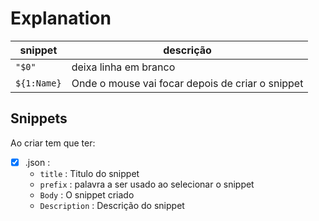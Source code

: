 # Explanation

| snippet     | descrição                                        |
| ----------- | ------------------------------------------------ |
| `"$0"`      | deixa linha em branco                            |
| `${1:Name}` | Onde o mouse vai focar depois de criar o snippet |

## Snippets

Ao criar tem que ter:

- [x] .json :
  - `title` : Titulo do snippet
  - `prefix` : palavra a ser usado ao selecionar o snippet
  - `Body` : O snippet criado
  - `Description` : Descrição do snippet
